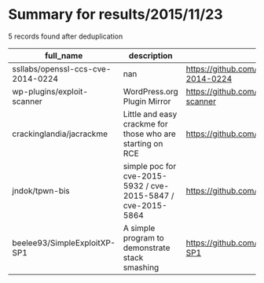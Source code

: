 
# Summary for results/2015/11/23
    
5 records found after deduplication

| full_name | description | html_url | matched_list | matched_count | pushed_at | size | stargazers_count | language | forks_count |
|-----------------------------------|--------------------------------------------------------------|------------------------------------------------------|----------------|-----------------|---------------------------|--------|--------------------|-------------|---------------|
| ssllabs/openssl-ccs-cve-2014-0224 | nan | https://github.com/ssllabs/openssl-ccs-cve-2014-0224 | ['cve-2'] | 1 | 2015-11-23 13:11:13+00:00 | 77 | 13 | Go | 4 |
| wp-plugins/exploit-scanner | WordPress.org Plugin Mirror | https://github.com/wp-plugins/exploit-scanner | ['exploit'] | 1 | 2015-11-23 00:28:11+00:00 | 1252 | 0 | PHP | 0 |
| crackinglandia/jacrackme | Little and easy crackme for those who are starting on RCE | https://github.com/crackinglandia/jacrackme | ['rce'] | 1 | 2015-11-23 23:13:56+00:00 | 38 | 6 | nan | 3 |
| jndok/tpwn-bis | simple poc for cve-2015-5932 / cve-2015-5847 / cve-2015-5864 | https://github.com/jndok/tpwn-bis | ['cve poc'] | 1 | 2015-11-23 19:33:12+00:00 | 29 | 4 | Objective-C | 1 |
| beelee93/SimpleExploitXP-SP1 | A simple program to demonstrate stack smashing | https://github.com/beelee93/SimpleExploitXP-SP1 | ['exploit'] | 1 | 2015-11-23 16:02:25+00:00 | 6 | 0 | C | 0 |
